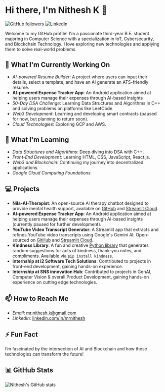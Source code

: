 # Hi there, I'm Nithesh K 👋

[![GitHub followers](https://img.shields.io/github/followers/mrnithesh?label=Follow&style=social)](https://github.com/mrnithesh)
[![LinkedIn](https://img.shields.io/badge/LinkedIn-Connect-blue)](https://www.linkedin.com/in/mrnithesh/)

Welcome to my GitHub profile! I'm a passionate third-year B.E. student majoring in Computer Science with a specialization in IoT, Cybersecurity, and Blockchain Technology. I love exploring new technologies and applying them to solve real-world problems.

## 🔭 What I'm Currently Working On
- *AI-powered Resume Builder*: A project where users can input their details, select a template, and have an AI generate an ATS-friendly resume.
- **AI-powered Expense Tracker App**: An Android application aimed at helping users manage their expenses through AI-based insights
- *50-Day DSA Challenge*: Learning Data Structures and Algorithms in C++ and solving problems on platforms like LeetCode.
- *Web3 Development*: Learning and developing smart contracts (paused for now, but planning to return soon).
- *Cloud Technologies*: Exploring GCP and AWS.

## 🌱 What I'm Learning
- *Data Structures and Algorithms*: Deep diving into DSA with C++.
- *Front-End Development*: Learning HTML, CSS, JavaScript, React.js.
- *Web3 and Blockchain*: Continuing my journey into decentralized applications.
- *Google Cloud Computing Foundations* 

## 💻 Projects

- **Nila-AI-Therapist**: An open-source AI therapy chatbot designed to provide mental health support, available on [GitHub](https://github.com/mrnithesh/Nila-AI-Therapist) and [Streamlit Cloud](https://ai-nila.streamlit.app/).
- **AI-powered Expense Tracker App**: An Android application aimed at helping users manage their expenses through AI-based insights (currently paused for further development).
- **YouTube Video Transcript Generator**: A Streamlit app that extracts and refines YouTube video transcripts using Google's Gemini AI. Open-sourced on [GitHub](https://github.com/mrnithesh/youtube-transcript) and [Streamlit Cloud](https://youtube-transcript-ai.streamlit.app/).
- **Kindness Library**: A fun and creative [Python library](https://pypi.org/project/kindness/) that generates random suggestions for acts of kindness, thank-you notes, and compliments. Available via `pip install kindness`.
- **Internship at i2 Software Tech Solutions**: Contributed to projects in front-end development, gaining hands-on experience.
- **Internship at SNS innovation Hub**: Contributed to projects in GenAI, Computer Vision & overall Product Development, gaining hands-on experience on cutting edge technologies.

## 📫 How to Reach Me
- *Email*: mr.nithesh.k@gmail.com
- *LinkedIn*: [linkedin.com/in/mrnithesh](https://www.linkedin.com/in/mrnithesh/)

## ⚡ Fun Fact
I’m fascinated by the intersection of AI and Blockchain and how these technologies can transform the future!

## 📊 GitHub Stats
![Nithesh's GitHub stats](https://github-readme-stats.vercel.app/api?username=mrnithesh&show_icons=true&theme=radical)
